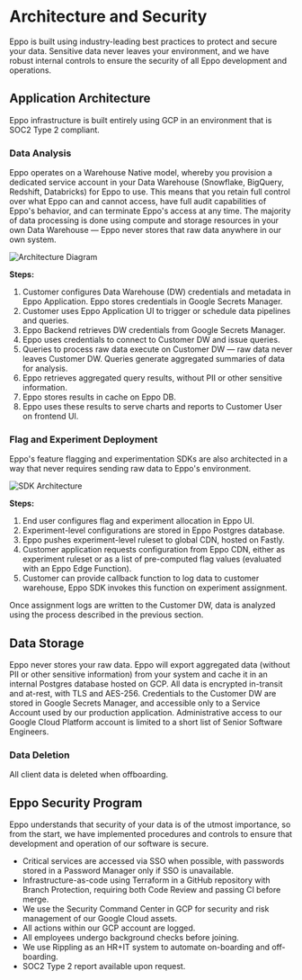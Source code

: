 # Architecture and Security 

Eppo is built using industry-leading best practices to protect and secure your data. Sensitive data never leaves your environment, and we have robust internal controls to ensure the security of all Eppo development and operations.

## Application Architecture

Eppo infrastructure is built entirely using GCP in an environment that is SOC2 Type 2 compliant.

### Data Analysis

Eppo operates on a Warehouse Native model, whereby you provision a dedicated service account in your Data Warehouse (Snowflake, BigQuery, Redshift, Databricks) for Eppo to use. This means that you retain full control over what Eppo can and cannot access, have full audit capabilities of Eppo's behavior, and can terminate Eppo's access at any time. The majority of data processing is done using compute and storage resources in your own Data Warehouse — Eppo never stores that raw data anywhere in our own system.

![Architecture Diagram](/img/reference/data-architecture.png)

**Steps:**
1. Customer configures Data Warehouse (DW) credentials and metadata in Eppo Application. Eppo stores credentials in Google Secrets Manager.
2. Customer uses Eppo Application UI to trigger or schedule data pipelines and queries.
3. Eppo Backend retrieves DW credentials from Google Secrets Manager.
4. Eppo uses credentials to connect to Customer DW and issue queries.
5. Queries to process raw data execute on Customer DW — raw data never leaves Customer DW. Queries generate aggregated summaries of data for analysis.
6. Eppo retrieves aggregated query results, without PII or other sensitive information.
7. Eppo stores results in cache on Eppo DB.
8. Eppo uses these results to serve charts and reports to Customer User on frontend UI.

### Flag and Experiment Deployment

Eppo's feature flagging and experimentation SDKs are also architected in a way that never requires sending raw data to Eppo's environment. 

![SDK Architecture](/img/reference/sdk-architecture.png)

**Steps:**
1. End user configures flag and experiment allocation in Eppo UI.
2. Experiment-level configurations are stored in Eppo Postgres database.
3. Eppo pushes experiment-level ruleset to global CDN, hosted on Fastly.
4. Customer application requests configuration from Eppo CDN, either as experiment ruleset or as a list of pre-computed flag values (evaluated with an Eppo Edge Function).
5. Customer can provide callback function to log data to customer warehouse, Eppo SDK invokes this function on experiment assignment.

Once assignment logs are written to the Customer DW, data is analyzed using the process described in the previous section.

## Data Storage

Eppo never stores your raw data. Eppo will export aggregated data (without PII or other sensitive information) from your system and cache it in an internal Postgres database hosted on GCP. All data is encrypted in-transit and at-rest, with TLS and AES-256.
Credentials to the Customer DW are stored in Google Secrets Manager, and accessible only to a Service Account used by our production application. Administrative access to our Google Cloud Platform account is limited to a short list of Senior Software Engineers.

### Data Deletion

All client data is deleted when offboarding.

## Eppo Security Program

Eppo understands that security of your data is of the utmost importance, so from the start, we have implemented procedures and controls to ensure that development and operation of our software is secure.
 - Critical services are accessed via SSO when possible, with passwords stored in a Password Manager only if SSO is unavailable.
 - Infrastructure-as-code using Terraform in a GitHub repository with Branch Protection, requiring both Code Review and passing CI before merge.
 - We use the Security Command Center in GCP for security and risk management of our Google Cloud assets.
 - All actions within our GCP account are logged.
 - All employees undergo background checks before joining.
 - We use Rippling as an HR+IT system to automate on-boarding and off-boarding.
 - SOC2 Type 2 report available upon request.
